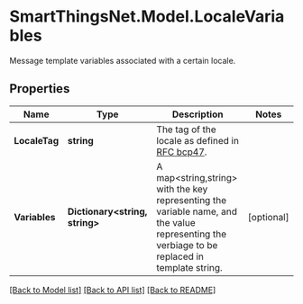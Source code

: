 # SmartThingsNet.Model.LocaleVariables
Message template variables associated with a certain locale.
## Properties

Name | Type | Description | Notes
------------ | ------------- | ------------- | -------------
**LocaleTag** | **string** | The tag of the locale as defined in [RFC bcp47](http://www.rfc-editor.org/rfc/bcp/bcp47.txt). | 
**Variables** | **Dictionary&lt;string, string&gt;** | A map&lt;string,string&gt; with the key representing the variable name, and the value representing the verbiage to be replaced in template string.  | [optional] 

[[Back to Model list]](../README.md#documentation-for-models) [[Back to API list]](../README.md#documentation-for-api-endpoints) [[Back to README]](../README.md)

